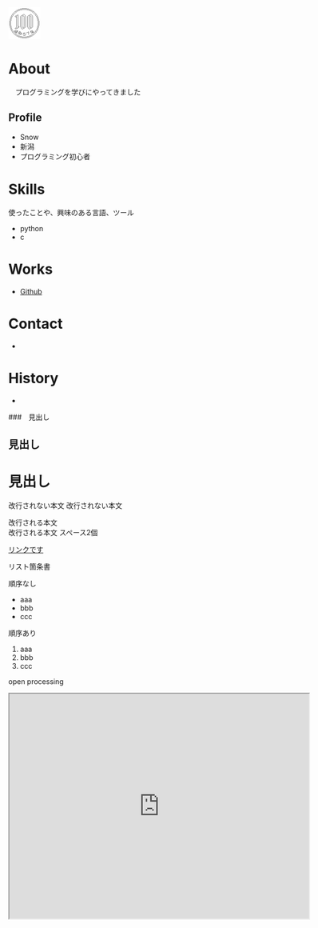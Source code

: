 ![プロフィール画像](100yen.png)

# About
　プログラミングを学びにやってきました

## Profile
- Snow
- 新潟
- プログラミング初心者

# Skills
使ったことや、興味のある言語、ツール
- python
- c

# Works
- [Github](http://Snowgh.github.io)

# Contact
-

# History
- 

###　見出し
## 見出し
# 見出し

改行されない本文
改行されない本文

改行される本文  
改行される本文 スペース2個

[リンクです](www.google.com)

リスト箇条書

順序なし
- aaa
- bbb
- ccc

順序あり
1. aaa
2. bbb
3. ccc

open processing
<iframe src="https://www.openprocessing.org/sketch/825188/embed/" width="600" height="450"></iframe>
